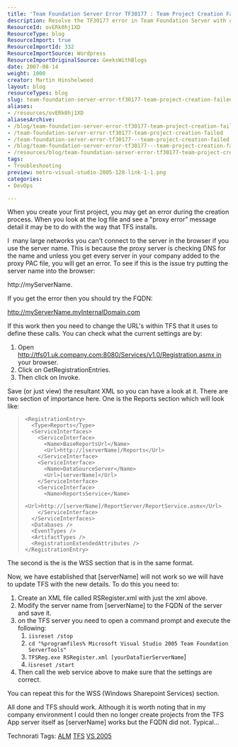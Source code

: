 ```yaml
---
title: 'Team Foundation Server Error TF30177 : Team Project Creation Failed'
description: Resolve the TF30177 error in Team Foundation Server with our step-by-step guide. Learn how to fix project creation issues and optimize your TFS setup.
ResourceId: ovERk0hj1XD
ResourceType: blog
ResourceImport: true
ResourceImportId: 332
ResourceImportSource: Wordpress
ResourceImportOriginalSource: GeeksWithBlogs
date: 2007-08-14
weight: 1000
creator: Martin Hinshelwood
layout: blog
resourceTypes: blog
slug: team-foundation-server-error-tf30177-team-project-creation-failed
aliases:
- /resources/ovERk0hj1XD
aliasesArchive:
- /blog/team-foundation-server-error-tf30177-team-project-creation-failed
- /team-foundation-server-error-tf30177-team-project-creation-failed
- /team-foundation-server-error-tf30177---team-project-creation-failed
- /blog/team-foundation-server-error-tf30177---team-project-creation-failed
- /resources/blog/team-foundation-server-error-tf30177-team-project-creation-failed
tags:
- Troubleshooting
preview: metro-visual-studio-2005-128-link-1-1.png
categories:
- DevOps

---
```

When you create your first project, you may get an error during the creation process. When you look at the log file and see a "proxy error" message detail it may be to do with the way that TFS installs.

I  many large networks you can't connect to the server in the browser if you use the server name. This is because the proxy server is checking DNS for the name and unless you get every server in your company added to the proxy PAC file, you will get an error. To see if this is the issue try putting the server name into the browser:

http://myServerName.

If you get the error then you should try the FQDN:

http://myServerName.myInternalDomain.com

If this work then you need to change the URL's within TFS that it uses to define these calls. You can check what the current settings are by:

1. Open http://tfs01.uk.company.com:8080/Services/v1.0/Registration.asmx in your browser.
2. Click on GetRegistrationEntries.
3. Then click on Invoke.

Save (or just view) the resultant XML so you can have a look at it. There are two section of importance here. One is the Reports section which will look like:

> ```
> <RegistrationEntry>
>   <Type>Reports</Type>
>   <ServiceInterfaces>
>     <ServiceInterface>
>       <Name>BaseReportsUrl</Name>
>       <Url>http://[serverName]/Reports</Url>
>     </ServiceInterface>
>     <ServiceInterface>
>       <Name>DataSourceServer</Name>
>       <Url>[serverName]</Url>
>     </ServiceInterface>
>     <ServiceInterface>
>       <Name>ReportsService</Name>
>       <Url>http://[serverName]/ReportServer/ReportService.asmx</Url>
>     </ServiceInterface>
>   </ServiceInterfaces>
>   <Databases />
>   <EventTypes />
>   <ArtifactTypes />
>   <RegistrationExtendedAttributes />
> </RegistrationEntry>
> ```
>
> [](http://11011.net/software/vspaste)

The second is the is the WSS section that is in the same format.

Now, we have established that \[serverName\] will not work so we will have to update TFS with the new details. To do this you need to:

1. Create an XML file called RSRegister.xml with just the xml above.
2. Modify the server name from \[serverName\] to the FQDN of the server and save it.
3. on the TFS server you need to open a command prompt and execute the following:
   1. `iisreset /stop`
   2. `cd "%programfiles% Microsoft Visual Studio 2005 Team Foundation ServerTools"`
   3. `TFSReg.exe RSRegister.xml [yourDataTierServerName`\]
   4. i`isreset /start`
4. Then call the web service above to make sure that the settings are correct.

You can repeat this for the WSS (Windows Sharepoint Services) section.

All done and TFS should work. Although it is worth noting that in my company environment I could then no longer create projects from the TFS App server itself as \[serverName\] works but the FQDN did not. Typical...

Technorati Tags: [ALM](http://technorati.com/tags/ALM) [TFS](http://technorati.com/tags/TFS) [VS 2005](http://technorati.com/tags/VS+2005)
